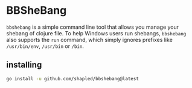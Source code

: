 # BBSheBang

`bbshebang` is a simple command line tool that allows you manage your shebang of clojure file.
To help Windows users run shebangs, `bbshebang` also supports the `run` command, which simply ignores prefixes like `/usr/bin/env`, `/usr/bin` or `/bin`.

## installing

```bash
go install -u github.com/shapled/bbshebang@latest
```
